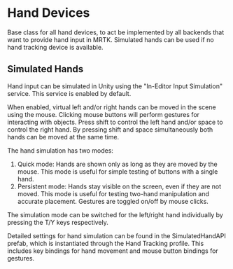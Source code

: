 # Hand Devices

Base class for all hand devices, to act be implemented by all backends that want to provide hand input in MRTK. Simulated hands can be used if no hand tracking device is available.

## Simulated Hands

Hand input can be simulated in Unity using the "In-Editor Input Simulation" service. This service is enabled by default.

When enabled, virtual left and/or right hands can be moved in the scene using the mouse. Clicking mouse buttons will perform gestures for interacting with objects.
Press shift to control the left hand and/or space to control the right hand. By pressing shift and space simultaneously both hands can be moved at the same time.

The hand simulation has two modes:
  1. Quick mode: Hands are shown only as long as they are moved by the mouse. This mode is useful for simple testing of buttons with a single hand.
  2. Persistent mode: Hands stay visible on the screen, even if they are not moved. This mode is useful for testing two-hand manipulation and accurate placement. Gestures are toggled on/off by mouse clicks.

The simulation mode can be switched for the left/right hand individually by pressing the T/Y keys respectively.

Detailed settings for hand simulation can be found in the SimulatedHandAPI prefab, which is instantiated through the Hand Tracking profile. This includes key bindings for hand movement and mouse button bindings for gestures.